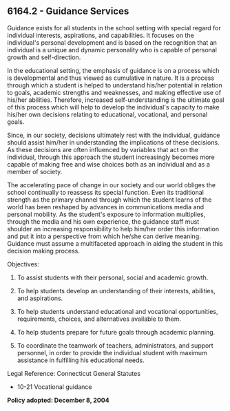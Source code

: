 ## 6164.2 - Guidance Services

Guidance exists for all students in the school setting with special regard for individual interests, aspirations, and capabilities. It focuses on the individual's personal development and is based on the recognition that an individual is a unique and dynamic personality who is capable of personal growth and self-direction.

In the educational setting, the emphasis of guidance is on a process which is developmental and thus viewed as cumulative in nature. It is a process through which a student is helped to understand his/her potential in relation to goals, academic strengths and weaknesses, and making effective use of his/her abilities. Therefore, increased self-understanding is the ultimate goal of this process which will help to develop the individual's capacity to make his/her own decisions relating to educational, vocational, and personal goals.

Since, in our society, decisions ultimately rest with the individual, guidance should assist him/her in understanding the implications of these decisions. As these decisions are often influenced by variables that act on the individual, through this approach the student increasingly becomes more capable of making free and wise choices both as an individual and as a member of society.

The accelerating pace of change in our society and our world obliges the school continually to reassess its special function. Even its traditional strength as the primary channel through which the student learns of the world has been reshaped by advances in communications media and personal mobility. As the student's exposure to information multiplies, through the media and his own experience, the guidance staff must shoulder an increasing responsibility to help him/her order this information and put it into a perspective from which he/she can derive meaning. Guidance must assume a multifaceted approach in aiding the student in this decision making process.

Objectives:

1.  To assist students with their personal, social and academic growth.

2.  To help students develop an understanding of their interests, abilities, and aspirations.

3.  To help students understand educational and vocational opportunities, requirements, choices, and alternatives available to them.

4.  To help students prepare for future goals through academic planning.

5.  To coordinate the teamwork of teachers, administrators, and support personnel, in order to provide the individual student with maximum assistance in fulfilling his educational needs.

Legal Reference:  Connecticut General Statutes

* 10-21 Vocational guidance

**Policy adopted:  December 8, 2004**

